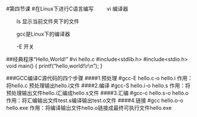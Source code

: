 #第四节课
#在Linux下进行C语言编写
　　 vi 编译器

　　ls 显示当前文件夹下的文件

　　gcc是Linux下的编译器 

　　-E 开关

##经典程序“Hello,World!”
     #vi hello.c
     #include<stdlib.h>
     #include<stdio.h>
     void main()
     {
      printf(“hello,world!\r\n”);
     }

###GCC编译C源代码的四个步骤
####1.预处理
     #gcc-E hello.c-o hello.i
作用：将hello.c 预处理输出hello.i文件
####2.编译
     #gcc-S hello.i-o hello.s
作用：将预处理输出文件hello.i汇编成hello.s文件
####3.汇编
     #gcc-c hello.s-o hello.o
作用：将汇编输出文件test.s编译输出test.o文件
####4.链接
     #gcc hello.o-o hello.exe
作用：将编译输出文件hello.o链接成最终可执行文件hello.exe
